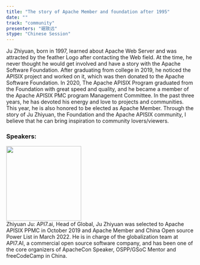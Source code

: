 ```yaml
---
title: "The story of Apache Member and foundation after 1995"
date: "" 
track: "community"
presenters: "琚致远"
stype: "Chinese Session"
---
```

Ju Zhiyuan, born in 1997, learned about Apache Web Server and was attracted by the feather Logo after contacting the Web field. At the time, he never thought he would get involved and have a story with the Apache Software Foundation. After graduating from college in 2019, he noticed the APISIX project and worked on it, which was then donated to the Apache Software Foundation. In 2020, The Apache APISIX Program graduated from the Foundation with great speed and quality, and he became a member of the Apache APISIX PMC program Management Committee. In the past three years, he has devoted his energy and love to projects and communities. This year, he is also honored to be elected as Apache Member. Through the story of Ju Zhiyuan, the Foundation and the Apache APISIX community, I believe that he can bring inspiration to community lovers/viewers.
 ### Speakers: 
 <img src="images/speaker/1009.png" width="200" /><br>Zhiyuan Ju: API7.ai, Head of Global, Ju Zhiyuan was selected to Apache APISIX PPMC in October 2019 and Apache Member and China Open source Power List in March 2022. He is in charge of the globalization team at API7.AI, a commercial open source software company, and has been one of the core organizers of ApacheCon Speaker, OSPP/GSoC Mentor and freeCodeCamp in China.

 